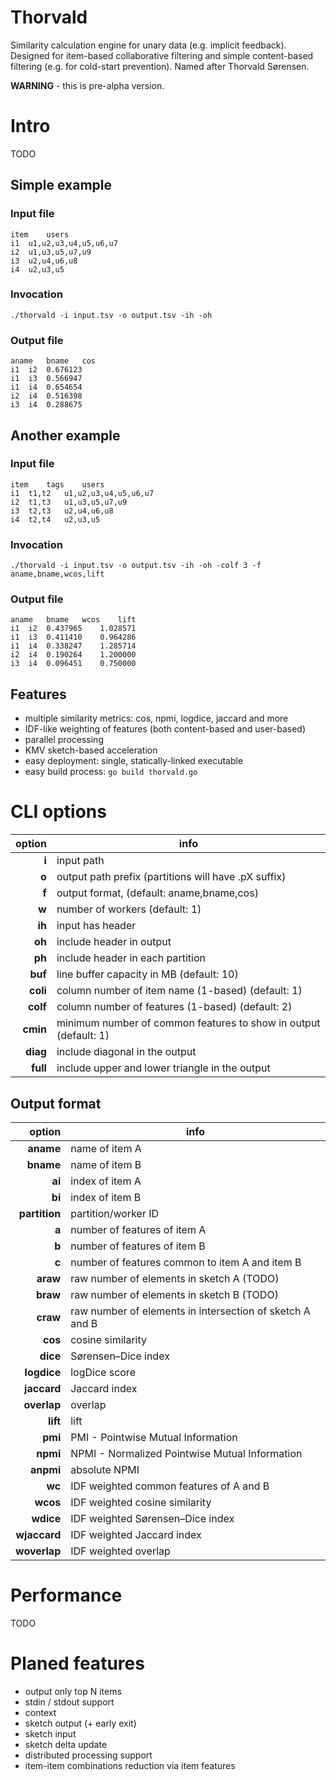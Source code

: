 # Thorvald
Similarity calculation engine for unary data (e.g. implicit feedback).
Designed for item-based collaborative filtering and simple content-based filtering (e.g. for cold-start prevention).
Named after Thorvald Sørensen.

**WARNING** - this is pre-alpha version.

# Intro

TODO

## Simple example

### Input file
```
item	users
i1	u1,u2,u3,u4,u5,u6,u7
i2	u1,u3,u5,u7,u9
i3	u2,u4,u6,u8
i4	u2,u3,u5
```

### Invocation
```./thorvald -i input.tsv -o output.tsv -ih -oh```

### Output file
```
aname	bname	cos
i1	i2	0.676123
i1	i3	0.566947
i1	i4	0.654654
i2	i4	0.516398
i3	i4	0.288675
```

## Another example

### Input file
```
item	tags	users
i1	t1,t2	u1,u2,u3,u4,u5,u6,u7
i2	t1,t3	u1,u3,u5,u7,u9
i3	t2,t3	u2,u4,u6,u8
i4	t2,t4	u2,u3,u5
```

### Invocation
```./thorvald -i input.tsv -o output.tsv -ih -oh -colf 3 -f aname,bname,wcos,lift```

### Output file
```
aname	bname	wcos	lift
i1	i2	0.437965	1.028571
i1	i3	0.411410	0.964286
i1	i4	0.338247	1.285714
i2	i4	0.190264	1.200000
i3	i4	0.096451	0.750000
```

## Features

- multiple similarity metrics: cos, npmi, logdice, jaccard and more
- IDF-like weighting of features (both content-based and user-based)
- parallel processing
- KMV sketch-based acceleration
- easy deployment: single, statically-linked executable
- easy build process: `go build thorvald.go`

# CLI options

|       option | info |
| -----------: | ---- | 
|        **i** | input path |
|        **o** | output path prefix (partitions will have .pX suffix) |
|        **f** | output format, (default: aname,bname,cos) |
|        **w** | number of workers (default: 1) |
|       **ih** | input has header |
|       **oh** | include header in output |
|       **ph** | include header in each partition |
|      **buf** | line buffer capacity in MB (default: 10) |
|     **coli** | column number of item name (1-based) (default: 1) |
|     **colf** | column number of features (1-based) (default: 2) |
|     **cmin** | minimum number of common features to show in output (default: 1) |
|     **diag** | include diagonal in the output |
|     **full** | include upper and lower triangle in the output |

## Output format

|        option | info |
| ------------: | ---- |
|     **aname** | name of item A |
|     **bname** | name of item B |
|        **ai** | index of item A |
|        **bi** | index of item B |
| **partition** | partition/worker ID  |
|         **a** | number of features of item A |
|         **b** | number of features of item B |
|         **c** | number of features common to item A and item B |
|      **araw** | raw number of elements in sketch A (TODO) |
|      **braw** | raw number of elements in sketch B (TODO) |
|      **craw** | raw number of elements in intersection of sketch A and B |
|       **cos** | cosine similarity |
|      **dice** | Sørensen–Dice index |
|   **logdice** | logDice score |
|   **jaccard** | Jaccard index |
|   **overlap** | overlap |
|      **lift** | lift |
|       **pmi** | PMI - Pointwise Mutual Information |
|      **npmi** | NPMI - Normalized Pointwise Mutual Information |
|     **anpmi** | absolute NPMI |
|        **wc** | IDF weighted common features of A and B |
|      **wcos** | IDF weighted cosine similarity |
|     **wdice** | IDF weighted Sørensen–Dice index |
|  **wjaccard** | IDF weighted Jaccard index |
|  **woverlap** | IDF weighted overlap |

# Performance

TODO

# Planed features

- output only top N items
- stdin / stdout support
- context
- sketch output (+ early exit)
- sketch input
- sketch delta update
- distributed processing support
- item-item combinations reduction via item features

[//]: # (online .md editor: https://markdown-editor.github.io/ )
